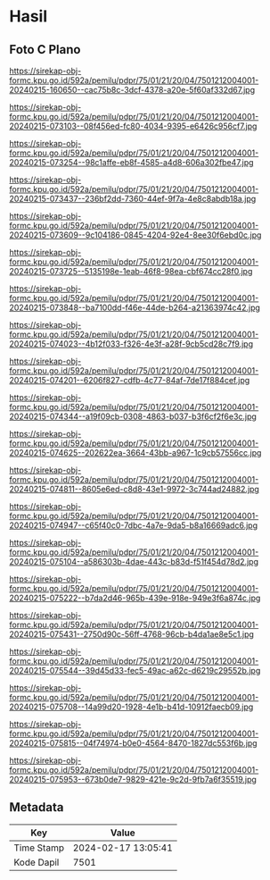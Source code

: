 # Hasil

## Foto C Plano

https://sirekap-obj-formc.kpu.go.id/592a/pemilu/pdpr/75/01/21/20/04/7501212004001-20240215-160650--cac75b8c-3dcf-4378-a20e-5f60af332d67.jpg

https://sirekap-obj-formc.kpu.go.id/592a/pemilu/pdpr/75/01/21/20/04/7501212004001-20240215-073103--08f456ed-fc80-4034-9395-e6426c956cf7.jpg

https://sirekap-obj-formc.kpu.go.id/592a/pemilu/pdpr/75/01/21/20/04/7501212004001-20240215-073254--98c1affe-eb8f-4585-a4d8-606a302fbe47.jpg

https://sirekap-obj-formc.kpu.go.id/592a/pemilu/pdpr/75/01/21/20/04/7501212004001-20240215-073437--236bf2dd-7360-44ef-9f7a-4e8c8abdb18a.jpg

https://sirekap-obj-formc.kpu.go.id/592a/pemilu/pdpr/75/01/21/20/04/7501212004001-20240215-073609--9c104186-0845-4204-92e4-8ee30f6ebd0c.jpg

https://sirekap-obj-formc.kpu.go.id/592a/pemilu/pdpr/75/01/21/20/04/7501212004001-20240215-073725--5135198e-1eab-46f8-98ea-cbf674cc28f0.jpg

https://sirekap-obj-formc.kpu.go.id/592a/pemilu/pdpr/75/01/21/20/04/7501212004001-20240215-073848--ba7100dd-f46e-44de-b264-a21363974c42.jpg

https://sirekap-obj-formc.kpu.go.id/592a/pemilu/pdpr/75/01/21/20/04/7501212004001-20240215-074023--4b12f033-f326-4e3f-a28f-9cb5cd28c7f9.jpg

https://sirekap-obj-formc.kpu.go.id/592a/pemilu/pdpr/75/01/21/20/04/7501212004001-20240215-074201--6206f827-cdfb-4c77-84af-7de17f884cef.jpg

https://sirekap-obj-formc.kpu.go.id/592a/pemilu/pdpr/75/01/21/20/04/7501212004001-20240215-074344--a19f09cb-0308-4863-b037-b3f6cf2f6e3c.jpg

https://sirekap-obj-formc.kpu.go.id/592a/pemilu/pdpr/75/01/21/20/04/7501212004001-20240215-074625--202622ea-3664-43bb-a967-1c9cb57556cc.jpg

https://sirekap-obj-formc.kpu.go.id/592a/pemilu/pdpr/75/01/21/20/04/7501212004001-20240215-074811--8605e6ed-c8d8-43e1-9972-3c744ad24882.jpg

https://sirekap-obj-formc.kpu.go.id/592a/pemilu/pdpr/75/01/21/20/04/7501212004001-20240215-074947--c65f40c0-7dbc-4a7e-9da5-b8a16669adc6.jpg

https://sirekap-obj-formc.kpu.go.id/592a/pemilu/pdpr/75/01/21/20/04/7501212004001-20240215-075104--a586303b-4dae-443c-b83d-f51f454d78d2.jpg

https://sirekap-obj-formc.kpu.go.id/592a/pemilu/pdpr/75/01/21/20/04/7501212004001-20240215-075222--b7da2d46-965b-439e-918e-949e3f6a874c.jpg

https://sirekap-obj-formc.kpu.go.id/592a/pemilu/pdpr/75/01/21/20/04/7501212004001-20240215-075431--2750d90c-56ff-4768-96cb-b4da1ae8e5c1.jpg

https://sirekap-obj-formc.kpu.go.id/592a/pemilu/pdpr/75/01/21/20/04/7501212004001-20240215-075544--39d45d33-fec5-49ac-a62c-d6219c29552b.jpg

https://sirekap-obj-formc.kpu.go.id/592a/pemilu/pdpr/75/01/21/20/04/7501212004001-20240215-075708--14a99d20-1928-4e1b-b41d-10912faecb09.jpg

https://sirekap-obj-formc.kpu.go.id/592a/pemilu/pdpr/75/01/21/20/04/7501212004001-20240215-075815--04f74974-b0e0-4564-8470-1827dc553f6b.jpg

https://sirekap-obj-formc.kpu.go.id/592a/pemilu/pdpr/75/01/21/20/04/7501212004001-20240215-075953--673b0de7-9829-421e-9c2d-9fb7a6f35519.jpg


## Metadata

| Key        | Value               |
| ---------- | ------------------- |
| Time Stamp | 2024-02-17 13:05:41 |
| Kode Dapil | 7501                |



